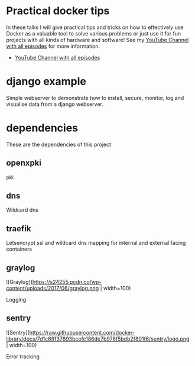 # Practical docker tips
In these talks I will give practical tips and tricks on how to effectively use Docker as a valuable tool to solve various problems or just use it for fun projects with all kinds of hardware and software! See my [YouTube Channel with all episodes](https://www.youtube.com/channel/UCxp65f-xyu4z1PvmZBKqZGQ) for more information.
* [YouTube Channel with all episodes](https://www.youtube.com/channel/UCxp65f-xyu4z1PvmZBKqZGQ)

# django example
Simple webserver to demonstrate how to install, secure, monitor, log and visualise data from a django webserver.

# dependencies
These are the dependencies of this project 

## openxpki
pki

## dns
Wildcard dns

## traefik
Letsencrypt ssl and wildcard dns mapping for internal and external facing containers
 
## graylog 
![Graylog](https://s24255.pcdn.co/wp-content/uploads/2017/06/graylog.png | width=100)

Logging

## sentry
![Sentry](https://raw.githubusercontent.com/docker-library/docs/7d1c6fff37893bcefc186de7b978f5bdb2f801f6/sentry/logo.png | width=100)

Error tracking


